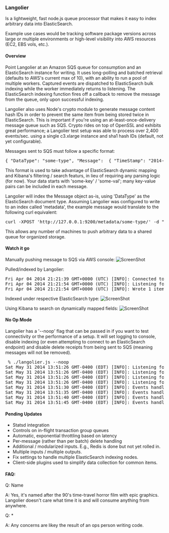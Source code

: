 ### Langolier

Is a lightweight, fast node.js queue processor that makes it easy to index arbitrary data into ElasticSearch.

Example use cases would be tracking software package versions across large or multiple environments or high-level visibility into AWS resources (EC2, EBS vols, etc.).

#### Overview

Point Langolier at an Amazon SQS queue for consumption and an ElasticSearch instance for writing. It uses long-polling and batched retrieval (defaults to AWS's current max of 10), with an ability to run a pool of multiple workers. Captured events are dispatched to ElasticSearch bulk indexing while the worker immediately returns to listening. The ElasticSearch indexing function fires off a callback to remove the message from the queue, only upon successful indexing.

Langolier also uses Node's crypto module to generate message content hash IDs in order to prevent the same item from being stored twice in ElasticSearch. This is important if you're using an at-least-once-delivery message queue such as SQS. Crypto rides on top of OpenSSL and exhibits great performance; a Langolier test setup was able to process over 2,400 events/sec. using a single c3.xlarge instance and sha1 hash IDs (default, not yet configurable).

Messages sent to SQS must follow a specific format:

<pre>
{ "DataType": "some-type", "Message":  { "TimeStamp": "2014-04-02T13:04:01.578-04:00", "some-key": "some-val" } }
</pre>

This format is used to take advantage of ElasticSearch dynamic mapping and Kibana's filtering / search featurs, in lieu of requiring any parsing logic (for now). Your data starts with 'some-key' / 'some-val'; many key-value pairs can be included in each message.

Langolier will index the Message object as-is, using 'DataType' as the ElasticSearch document type. Assuming Langolier was configured to write to an index called 'metadata', the example message would translate to the following curl equivalent:

<pre>
curl -XPOST 'http://127.0.0.1:9200/metadata/some-type/' -d " { "TimeStamp": "2014-04-02T13:04:01.578-04:00", "some-key": "some-val" }"
</pre>

This allows any number of machines to push arbitrary data to a shared queue for organized storage.

#### Watch it go

Manually pushing message to SQS via AWS console:
![ScreenShot](http://us-east.manta.joyent.com/jalquiza/public/github/langolier-1.png)

Pulled/indexed by Langolier:
<pre>
Fri Apr 04 2014 21:21:39 GMT+0000 (UTC) [INFO]: Connected to ElasticSearch on 10.0.1.35:9200
Fri Apr 04 2014 21:21:54 GMT+0000 (UTC) [INFO]: Listening for events on https://sqs.us-west-2.amazonaws.com/xxx/langolier-xxxxxx
Fri Apr 04 2014 21:21:54 GMT+0000 (UTC) [INFO]: Wrote 1 items to index 'metadata' in 2ms
</pre>

Indexed under respective ElasticSearch type:
![ScreenShot](http://us-east.manta.joyent.com/jalquiza/public/github/langolier-2.png)

Using Kibana to search on dynamically mapped fields:
![ScreenShot](http://us-east.manta.joyent.com/jalquiza/public/github/langolier-3.png)

#### No Op Mode

Langolier has a '--noop' flag that can be passed in if you want to test connectivity or the performance of a setup. It will set logging to console, disable indexing (or even attempting to connect to an ElasticSearch endpoint) and disable delete receipts from being sent to SQS (meaning messages will not be removed).

<pre>
 % ./langolier.js --noop
Sat May 31 2014 13:51:26 GMT-0400 (EDT) [INFO]: Listening for events on https://sqs.us-west-2.amazonaws.com/xxx/langolier
Sat May 31 2014 13:51:26 GMT-0400 (EDT) [INFO]: Listening for events on https://sqs.us-west-2.amazonaws.com/xxx/langolier
Sat May 31 2014 13:51:26 GMT-0400 (EDT) [INFO]: Listening for events on https://sqs.us-west-2.amazonaws.com/xxx/langolier
Sat May 31 2014 13:51:26 GMT-0400 (EDT) [INFO]: Listening for events on https://sqs.us-west-2.amazonaws.com/xxx/langolier
Sat May 31 2014 13:51:30 GMT-0400 (EDT) [INFO]: Events handled, last 5s: 240
Sat May 31 2014 13:51:35 GMT-0400 (EDT) [INFO]: Events handled, last 5s: 370
Sat May 31 2014 13:51:40 GMT-0400 (EDT) [INFO]: Events handled, last 5s: 360
Sat May 31 2014 13:51:45 GMT-0400 (EDT) [INFO]: Events handled, last 5s: 360
</pre>

#### Pending Updates
+ Statsd integration
+ Controls on in-flight transaction group queues
+ Automatic, exponential throttling based on latency
+ Per-message (rather than per batch) delete handling
+ Additional / modularized inputs. E.g., Redis is done but not yet rolled in.
+ Multiple inputs / multiple outputs.
+ Fix settings to handle multiple ElasticSearch indexing nodes.
+ Client-side plugins used to simplify data collection for common items.

#### FAQ:

Q: Name

A: Yes, it's named after the 90's time-travel horror film with epic graphics. Langolier doesn't care what time it is and will consume anything from anywhere.

Q: *

A: Any concerns are likey the result of an ops person writing code.
